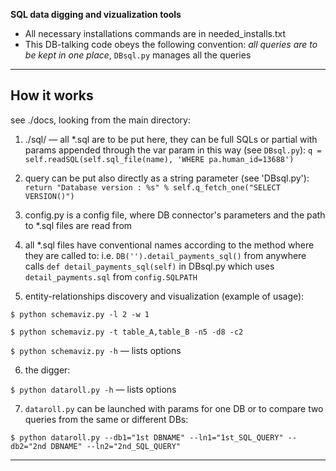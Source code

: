 **SQL data digging and vizualization tools**

* All necessary installations commands are in needed_installs.txt
* This DB-talking code obeys the following convention: *all queries are to be kept in one place*, `DBsql.py` manages all the queries

---

## How it works

see ./docs, looking from the main directory:


1. ./sql/ — all *.sql are to be put here, they can be full SQLs or partial with params appended through the var param in this way (see `DBsql.py`):
`q = self.readSQL(self.sql_file(name), 'WHERE pa.human_id=13688')`

2. query can be put also directly as a string parameter (see 'DBsql.py'):
`return "Database version : %s" % self.q_fetch_one("SELECT VERSION()")`

3. config.py is a config file, where DB connector's parameters and the path to *.sql files are read from

4. all *.sql files have conventional names according to the method where they are called to: i.e.
`DB('').detail_payments_sql()` from anywhere calls `def detail_payments_sql(self)` in DBsql.py which uses `detail_payments.sql` from `config.SQLPATH`

5. entity-relationships discovery and visualization (example of usage):

`$ python schemaviz.py -l 2 -w 1`

`$ python schemaviz.py -t table_A,table_B -n5 -d8 -c2`

`$ python schemaviz.py -h` — lists options

6. the digger:

`$ python dataroll.py -h` — lists options

7. `dataroll.py` can be launched with params for one DB or to compare two queries from the same or different DBs:

`$ python dataroll.py --db1="1st DBNAME" --ln1="1st_SQL_QUERY" --db2="2nd DBNAME" --ln2="2nd_SQL_QUERY"`

---


